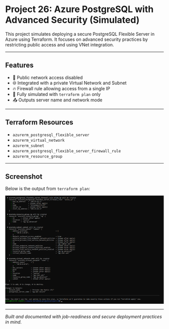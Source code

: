 
# Project 26: Azure PostgreSQL with Advanced Security (Simulated)

This project simulates deploying a secure PostgreSQL Flexible Server in Azure using Terraform. It focuses on advanced security practices by restricting public access and using VNet integration.

---

## Features

- 🚫 Public network access disabled
- 🌐 Integrated with a private Virtual Network and Subnet
- 🔥 Firewall rule allowing access from a single IP
- 🧪 Fully simulated with `terraform plan` only
- 📤 Outputs server name and network mode

---

## Terraform Resources

- `azurerm_postgresql_flexible_server`
- `azurerm_virtual_network`
- `azurerm_subnet`
- `azurerm_postgresql_flexible_server_firewall_rule`
- `azurerm_resource_group`

---

## Screenshot

Below is the output from `terraform plan`:

![Terraform Plan Output](https://github.com/ASolis2/azure-terraform-projects/raw/project-26/project-26/screenshots/terraform-plan.png)

---

*Built and documented with job-readiness and secure deployment practices in mind.*

